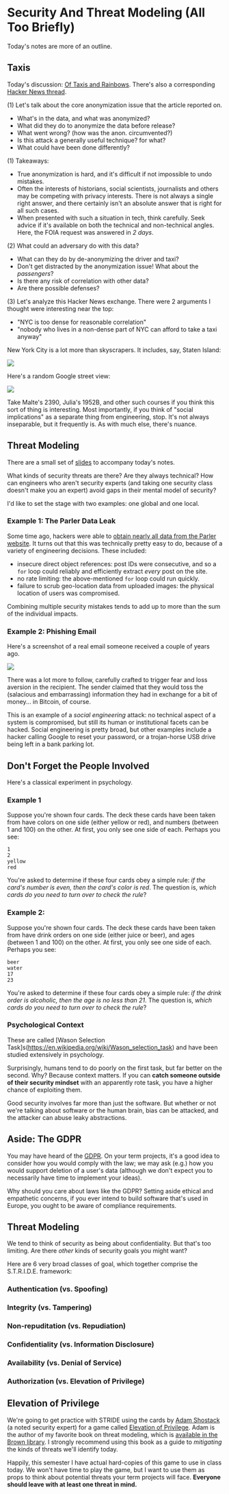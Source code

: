# Security And Threat Modeling (All Too Briefly)

Today's notes are more of an outline.

## Taxis

Today's discussion: [Of Taxis and Rainbows](https://medium.com/vijay-pandurangan/of-taxis-and-rainbows-f6bc289679a1). There's also a corresponding [Hacker News thread](https://news.ycombinator.com/item?id=7926358).

(1) Let's talk about the core anonymization issue that the article reported on.
   - What's in the data, and what was anonymized?
   - What did they do to anonymize the data before release?
   - What went wrong? (how was the anon. circumvented?)
   - Is this attack a generally useful technique? for what?
   - What could have been done differently? 
   
(1) Takeaways: 
* True anonymization is hard, and it's difficult if not impossible to undo mistakes. 
* Often the interests of historians, social scientists, journalists and others may be competing with privacy interests. There is not always a single right answer, and there certainly isn't an absolute answer that is right for all such cases.
* When presented with such a situation in tech, think carefully. Seek advice if it's available on both the technical and non-technical angles. Here, the FOIA request was answered in *2 days*. 

(2) What could an adversary do with this data? 
   - What can they do by de-anonymizing the driver and taxi?
   - Don't get distracted by the anonymization issue! What about the _passengers_?
   - Is there any risk of correlation with other data?
   - Are there possible defenses? 

(3) Let's analyze this Hacker News exchange. There were 2 arguments I thought were interesting near the top:
  - "NYC is too dense for reasonable correlation"
  - "nobody who lives in a non-dense part of NYC can afford to take a taxi anyway"
   
New York City is a lot more than skyscrapers. It includes, say, Staten Island:

![](https://i.imgur.com/TYsQNas.png)
    
Here's a random Google street view:

![](https://i.imgur.com/bDID3iU.jpg)

    
Take Malte's 2390, Julia's 1952B, and other such courses if you think this sort of thing is interesting. Most importantly, if you think of "social implications" as a separate thing from engineering, stop. It's not always inseparable, but it frequently is. As with much else, there's nuance.

## Threat Modeling

There are a small set of [slides](https://docs.google.com/presentation/d/1GtXY7pU0c7iP-ab_JrlaHVMaPS_ckVBNPL6sdGDIDuY/edit?usp=sharing) to accompany today's notes.

What kinds of security threats are there? Are they always technical? How can engineers who aren't security experts (and taking one security class doesn't make you an expert) avoid gaps in their mental model of security?

I'd like to set the stage with two examples: one global and one local. 

### Example 1: The Parler Data Leak

Some time ago, hackers were able to [obtain nearly all data from the Parler website](https://www.wired.com/story/parler-hack-data-public-posts-images-video/). It turns out that this was technically pretty easy to do, because of a variety of engineering decisions. These included:
* insecure direct object references: post IDs were consecutive, and so a `for` loop could reliably and efficiently extract _every_ post on the site.
* no rate limiting: the above-mentioned `for` loop could run quickly.
* failure to scrub geo-location data from uploaded images: the physical location of users was compromised.

Combining multiple security mistakes tends to add up to more than the sum of the individual impacts. 

### Example 2: Phishing Email

Here's a screenshot of a real email someone received a couple of years ago.

![](https://i.imgur.com/mxbNDq4.png)

There was a lot more to follow, carefully crafted to trigger fear and loss aversion in the recipient. The sender claimed that they would toss the (salacious and embarrassing) information they had in exchange for a bit of money... in Bitcoin, of course.

This is an example of a _social engineering_ attack: no technical aspect of a system is compromised, but still its human or institutional facets can be hacked. Social engineering is pretty broad, but other examples include a hacker calling Google to reset your password, or a trojan-horse USB drive being left in a bank parking lot.

## Don't Forget the People Involved

Here's a classical experiment in psychology.

### Example 1

Suppose you're shown four cards. The deck these cards have been taken from have colors on one side (either yellow or red), and numbers (between 1 and 100) on the other. At first, you only see one side of each. Perhaps you see:

```
1
2
yellow
red
```

You're asked to determine if these four cards obey a simple rule: _if the card's number is even, then the card's color is red_. The question is, _which cards do you need to turn over to check the rule_?

### Example 2:

Suppose you're shown four cards. The deck these cards have been taken from have drink orders on one side (either juice or beer), and ages (between 1 and 100) on the other. At first, you only see one side of each. Perhaps you see:

```
beer
water
17
23
```

You're asked to determine if these four cards obey a simple rule: _if the drink order is alcoholic, then the age is no less than 21_. The question is, _which cards do you need to turn over to check the rule_?

### Psychological Context

These are called [Wason Selection Task]s(https://en.wikipedia.org/wiki/Wason_selection_task) and have been studied extensively in psychology. 

Surprisingly, humans tend to do poorly on the first task, but far better on the second. Why? Because context matters. If you can **catch someone outside of their security mindset** with an apparently rote task, you have a higher chance of exploiting them.

Good security involves far more than just the software. But whether or not we're talking about software or the human brain, bias can be attacked, and the attacker can abuse leaky abstractions.

## Aside: The GDPR

You may have heard of the [GDPR](https://gdpr.eu). On your term projects, it's a good idea to consider how you would comply with the law; we may ask (e.g.) how you would support deletion of a user's data (although we don't expect you to necessarily have time to implement your ideas).

Why should you care about laws like the GDPR? Setting aside ethical and empathetic concerns, if you ever intend to build software that's used in Europe, you ought to be aware of compliance requirements.

## Threat Modeling

We tend to think of security as being about confidentiality. But that's too limiting. Are there _other_ kinds of security goals you might want?

Here are 6 very broad classes of goal, which together comprise the S.T.R.I.D.E. framework:

### Authentication (vs. Spoofing)

### Integrity (vs. Tampering)

### Non-repuditation (vs. Repudiation)

### Confidentiality (vs. Information Disclosure)

### Availability (vs. Denial of Service)

### Authorization (vs. Elevation of Privilege)

## Elevation of Privilege

We're going to get practice with STRIDE using the cards by [Adam Shostack](https://adam.shostack.org) (a noted security expert) for a game called [Elevation of Privilege](https://github.com/adamshostack/eop). Adam is the author of my favorite book on threat modeling, which is [available in the Brown library](https://bruknow.library.brown.edu/permalink/01BU_INST/9mvq88/alma991043215908506966). I strongly recommend using this book as a guide to _mitigating_ the kinds of threats we'll identify today. 

Happily, this semester I have actual hard-copies of this game to use in class today. We won't have time to play the game, but I want to use them as props to think about potential threats your term projects will face. **Everyone should leave with at least one threat in mind.** 

<!-- ### Step 1: Diagramming

What would a diagram of the Sprint 3--4 application look like? Here's a general process to follow:
* Draw some vertexes that correspond to entitites where data is produced, consumed, held, processed, etc. The detail can be either coarse or fine, depending on our needs and our knowledge of the system. You might have vertexes for:
    * the database itself;
    * the database proxy;
    * the API handler; and
    * different aspects of the front-end app (e.g., the screenreader vs. the table view). 
* Draw edges between these vertexes that show how data flows, and label them with a short description of the data. For example:
    * table names flow from the front-end to the API handler.
    
Now, what kinds of _trust_ does each component need to perform its function? Does the database proxy trust the API handler implicitly? Then draw a circle around them, linking them into the same "zone of trust". (The trust doesn't have to absolute! The point is to identify lack of boundaries that an attacker could exploit.)

The slides contain 2 examples of this from Shostack's book. 

#### Important Aside

The goal of this lecture isn't to "teach you to do proper threat modeling". That would take more than the half-hour or so we have for this section. Rather, I want to give you a taste of the discipline in the hope it's useful on your term projects. 

If you're planning on specializing (or even sometimes engaging with) security concerns, you'd do well to explore the threat-modeling book and take other security-focused classes. 

**Which category does threat-modeling fall into?** Design is most likely. Depending on what you do with it, you might also be able to make an argument for testing or professionalism.

### Step 2: Looking For Threats

If we were building the system, would we have any spoofing concerns? What about availability? Etc. Remember, you're not looking for _bugs_; you're looking for _potential threats_. Some are easy to avoid or mitigate, others are challenging, and still others may be impossible (or at least prohibitively expensive to avoid). Also, remember that the attacker may be after something other than _your_ data: are there things about your system that might make it useful as a vector of attack?

To avoid issues caused by diagramming differences, and keep things simple, we'll use the company dataflow diagram from Shostack (slide 9). Where detail is missing, allow yourself to think in hypotheticals. E.g., what _if_ the attacker could get a directory listing, and learn about filenames on the human-resources server?

Now we get to play the game! Form groups, and play. The classroom isn't well-suited to this, but let's make it work---focus on thinking through different kinds of threats.

**While the game is going on, and until the end of "class", Tim is available in the front of class to answer questions you have about Sprint 4 or the term project.**


### Some Possible Threats:

Here are some examples (not at all exhaustive), mostly taken from the book:

<details>
<summary>Think, then click!</summary>
* The web client could connect to a spoofed front-end.
* Someone could tamper with a request en route to the DB server.
* Someone might send many consecutive expensive SQL requests.
* The logs could fill up.
* If the database can run arbitrary commands, then the client gains access to them as well.
</details> -->